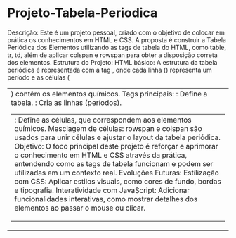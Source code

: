 # Projeto-Tabela-Periodica
 Descrição: Este é um projeto pessoal, criado com o objetivo de colocar em prática os conhecimentos em HTML e CSS. A proposta é construir a Tabela Periódica dos Elementos utilizando as tags de tabela do HTML, como table, tr, td, além de aplicar colspan e rowspan para obter a disposição correta dos elementos.  Estrutura do Projeto: HTML básico: A estrutura da tabela periódica é representada com a tag <table>, onde cada linha (<tr>) representa um período e as células (<td>) contêm os elementos químicos. Tags principais: <table>: Define a tabela. <tr>: Cria as linhas (períodos). <td>: Define as células, que correspondem aos elementos químicos. Mesclagem de células: rowspan e colspan são usados para unir células e ajustar o layout da tabela periódica. Objetivo: O foco principal deste projeto é reforçar e aprimorar o conhecimento em HTML e CSS através da prática, entendendo como as tags de tabela funcionam e podem ser utilizadas em um contexto real.  Evoluções Futuras: Estilização com CSS: Aplicar estilos visuais, como cores de fundo, bordas e tipografia. Interatividade com JavaScript: Adicionar funcionalidades interativas, como mostrar detalhes dos elementos ao passar o mouse ou clicar.
